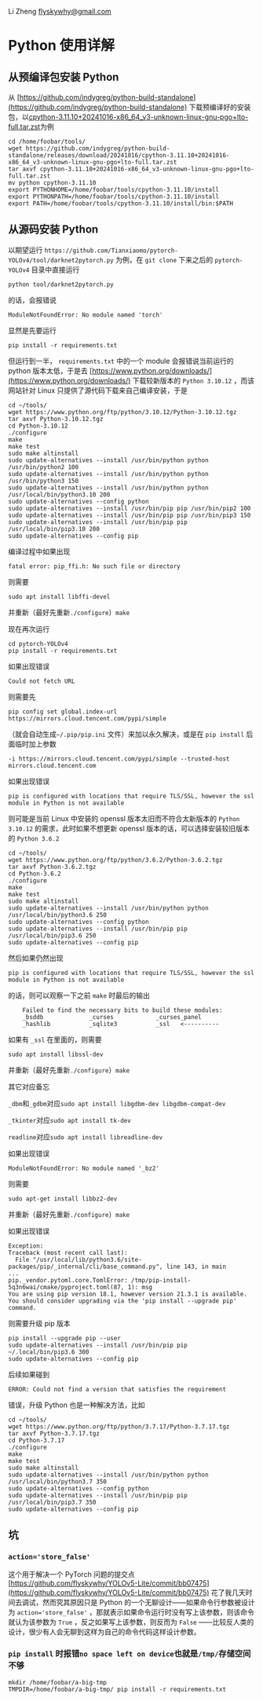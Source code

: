 Li Zheng flyskywhy@gmail.com

# Python 使用详解

## 从预编译包安装 Python
从 [https://github.com/indygreg/python-build-standalone](https://github.com/indygreg/python-build-standalone) 下载预编译好的安装包，以[cpython-3.11.10+20241016-x86_64_v3-unknown-linux-gnu-pgo+lto-full.tar.zst](https://github.com/indygreg/python-build-standalone/releases/download/20241016/cpython-3.11.10+20241016-x86_64_v3-unknown-linux-gnu-pgo+lto-full.tar.zst)为例

    cd /home/foobar/tools/
    wget https://github.com/indygreg/python-build-standalone/releases/download/20241016/cpython-3.11.10+20241016-x86_64_v3-unknown-linux-gnu-pgo+lto-full.tar.zst
    tar axvf cpython-3.11.10+20241016-x86_64_v3-unknown-linux-gnu-pgo+lto-full.tar.zst
    mv python cpython-3.11.10
    export PYTHONHOME=/home/foobar/tools/cpython-3.11.10/install
    export PYTHONPATH=/home/foobar/tools/cpython-3.11.10/install
    export PATH=/home/foobar/tools/cpython-3.11.10/install/bin:$PATH

## 从源码安装 Python
以期望运行 `https://github.com/Tianxiaomo/pytorch-YOLOv4/tool/darknet2pytorch.py` 为例，在 `git clone` 下来之后的 `pytorch-YOLOv4` 目录中直接运行

    python tool/darknet2pytorch.py

的话，会报错说

    ModuleNotFoundError: No module named 'torch'

显然是先要运行

    pip install -r requirements.txt

但运行到一半， `requirements.txt` 中的一个 module 会报错说当前运行的 python 版本太低，于是去 [https://www.python.org/downloads/](https://www.python.org/downloads/) 下载较新版本的 `Python 3.10.12` ，而该网站针对 Linux 只提供了源代码下载来自己编译安装，于是

    cd ~/tools/
    wget https://www.python.org/ftp/python/3.10.12/Python-3.10.12.tgz
    tar axvf Python-3.10.12.tgz
    cd Python-3.10.12
    ./configure
    make
    make test
    sudo make altinstall
    sudo update-alternatives --install /usr/bin/python python /usr/bin/python2 100
    sudo update-alternatives --install /usr/bin/python python /usr/bin/python3 150
    sudo update-alternatives --install /usr/bin/python python /usr/local/bin/python3.10 200
    sudo update-alternatives --config python
    sudo update-alternatives --install /usr/bin/pip pip /usr/bin/pip2 100
    sudo update-alternatives --install /usr/bin/pip pip /usr/bin/pip3 150
    sudo update-alternatives --install /usr/bin/pip pip /usr/local/bin/pip3.10 200
    sudo update-alternatives --config pip

编译过程中如果出现

    fatal error: pip_ffi.h: No such file or directory

则需要

    sudo apt install libffi-devel

并重新（最好先重新`./configure`）`make`

现在再次运行

    cd pytorch-YOLOv4
    pip install -r requirements.txt

如果出现错误

    Could not fetch URL

则需要先

    pip config set global.index-url https://mirrors.cloud.tencent.com/pypi/simple

（就会自动生成`~/.pip/pip.ini` 文件）来加以永久解决，或是在 `pip install` 后面临时加上参数

    -i https://mirrors.cloud.tencent.com/pypi/simple --trusted-host mirrors.cloud.tencent.com

如果出现错误

    pip is configured with locations that require TLS/SSL, however the ssl module in Python is not available

则可能是当前 Linux 中安装的 openssl 版本太旧而不符合太新版本的 `Python 3.10.12` 的需求，此时如果不想更新 openssl 版本的话，可以选择安装较旧版本的 `Python 3.6.2`

    cd ~/tools/
    wget https://www.python.org/ftp/python/3.6.2/Python-3.6.2.tgz
    tar axvf Python-3.6.2.tgz
    cd Python-3.6.2
    ./configure
    make
    make test
    sudo make altinstall
    sudo update-alternatives --install /usr/bin/python python /usr/local/bin/python3.6 250
    sudo update-alternatives --config python
    sudo update-alternatives --install /usr/bin/pip pip /usr/local/bin/pip3.6 250
    sudo update-alternatives --config pip

然后如果仍然出现

    pip is configured with locations that require TLS/SSL, however the ssl module in Python is not available

的话，则可以观察一下之前 `make` 时最后的输出
```
    Failed to find the necessary bits to build these modules:
    _bsddb             _curses            _curses_panel
    _hashlib           _sqlite3           _ssl   <----------
```
如果有 `_ssl` 在里面的，则需要

    sudo apt install libssl-dev

并重新（最好先重新`./configure`）`make`

其它对应备忘

`_dbm`和`_gdbm`对应`sudo apt install libgdbm-dev libgdbm-compat-dev`

`_tkinter`对应`sudo apt install tk-dev`

`readline`对应`sudo apt install libreadline-dev`

如果出现错误

    ModuleNotFoundError: No module named '_bz2'

则需要

    sudo apt-get install libbz2-dev

并重新（最好先重新`./configure`）`make`

如果出现错误

    Exception:
    Traceback (most recent call last):
      File "/usr/local/lib/python3.6/site-packages/pip/_internal/cli/base_command.py", line 143, in main
    ...
    pip._vendor.pytoml.core.TomlError: /tmp/pip-install-5q3n6wai/cmake/pyproject.toml(87, 1): msg
    You are using pip version 18.1, however version 21.3.1 is available.
    You should consider upgrading via the 'pip install --upgrade pip' command.

则需要升级 pip 版本

    pip install --upgrade pip --user
    sudo update-alternatives --install /usr/bin/pip pip ~/.local/bin/pip3.6 300
    sudo update-alternatives --config pip

后续如果碰到

    ERROR: Could not find a version that satisfies the requirement

错误，升级 Python 也是一种解决方法，比如

    cd ~/tools/
    wget https://www.python.org/ftp/python/3.7.17/Python-3.7.17.tgz
    tar axvf Python-3.7.17.tgz
    cd Python-3.7.17
    ./configure
    make
    make test
    sudo make altinstall
    sudo update-alternatives --install /usr/bin/python python /usr/local/bin/python3.7 350
    sudo update-alternatives --config python
    sudo update-alternatives --install /usr/bin/pip pip /usr/local/bin/pip3.7 350
    sudo update-alternatives --config pip

## 坑

### `action='store_false'`

这个用于解决一个 PyTorch 问题的提交点 [https://github.com/flyskywhy/YOLOv5-Lite/commit/bb07475](https://github.com/flyskywhy/YOLOv5-Lite/commit/bb07475) 花了我几天时间去调试，然而究其原因只是 Python 的一个无聊设计——如果命令行参数被设计为 `action='store_false'` ，那就表示如果命令运行时没有写上该参数，则该命令就认为该参数为 `True` ，反之如果写上该参数，则反而为 `False` ——比较反人类的设计，很少有人会无聊到这样为自己的命令代码这样设计参数。

### `pip install` 时报错`no space left on device`也就是`/tmp/`存储空间不够

    mkdir /home/foobar/a-big-tmp
    TMPDIR=/home/foobar/a-big-tmp/ pip install -r requirements.txt
